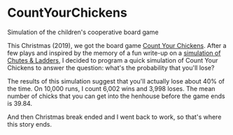 # CountYourChickens
Simulation of the children's cooperative board game

This Christmas (2019), we got the board game [Count Your Chickens][1]. After a few plays and inspired by the memory of a fun write-up on a [simulation of Chutes & Ladders][2], I decided to program a quick simulation of Count Your Chickens to answer the question: what's the probability that you'll lose?

The results of this simulation suggest that you'll actually lose about 40% of the time. On 10,000 runs, I count 6,002 wins and 3,998 loses. The mean number of chicks that you can get into the henhouse before the game ends is 39.84.

And then Christmas break ended and I went back to work, so that's where this story ends.

[1]: https://boardgamegeek.com/boardgame/94481/count-your-chickens
[2]: https://jakevdp.github.io/blog/2017/12/18/simulating-chutes-and-ladders/
